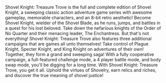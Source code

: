 Shovel Knight: Treasure Trove is the full and complete edition of Shovel Knight, a sweeping classic action adventure game series with awesome gameplay, memorable characters, and an 8-bit retro aesthetic! Become Shovel Knight, wielder of the Shovel Blade, as he runs, jumps, and battles in a quest for his lost beloved. Take down the nefarious knights of the Order of No Quarter and their menacing leader, The Enchantress. But that's not everything! Shovel Knight: Treasure Trove also features three additional campaigns that are games all unto themselves! Take control of Plague Knight, Specter Knight, and King Knight on adventures of their own! Together, they form a grand and sweeping saga! With a fully cooperative campaign, a full-featured challenge mode, a 4 player battle mode, and body swap mode, you'll be digging for a long time. With Shovel Knight: Treasure Trove, you get it all. Uphold the virtues of Shovelry, earn relics and riches, and discover the true meaning of shovel justice!
